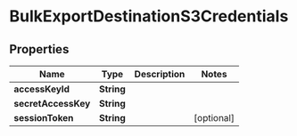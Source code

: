 

# BulkExportDestinationS3Credentials


## Properties

| Name | Type | Description | Notes |
|------------ | ------------- | ------------- | -------------|
|**accessKeyId** | **String** |  |  |
|**secretAccessKey** | **String** |  |  |
|**sessionToken** | **String** |  |  [optional] |



